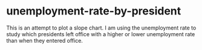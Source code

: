 # unemployment-rate-by-president
This is an attempt to plot a slope chart. I am using the unemployment rate to study which presidents left office with a higher or lower unemployment rate than when they entered office.
